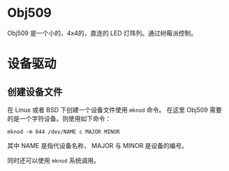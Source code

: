 # Obj509

Obj509 是一个小的，4x4的，直连的 LED 灯阵列。通过树莓派控制。


# 设备驱动

## 创建设备文件

在 Linux 或者 BSD 下创建一个设备文件使用 `mknod` 命令。
在这里 Obj509 需要的是一个字符设备。则使用如下命令：

```shell
mknod -m 644 /dev/NAME c MAJOR MINOR
```

其中 NAME 是指代设备名称， MAJOR 与 MINOR 是设备的编号。

同时还可以使用 `mknod` 系统调用。